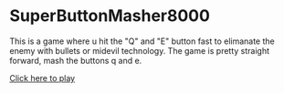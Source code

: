 SuperButtonMasher8000
=====================
This is a game where u hit the "Q" and "E" button fast to elimanate the enemy with bullets or midevil technology. The game is pretty straight forward, mash the buttons q and e.

 <a href = "https://github.com/chmilk1/SuperButtonMasher8000/blob/master/SuperButtonMasherRUNABLE.jar" >Click here to play </a> 
